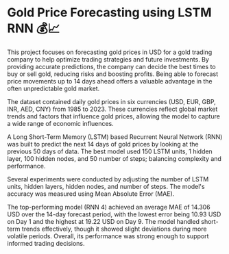 # Gold Price Forecasting using LSTM RNN 💰📈
This project focuses on forecasting gold prices in USD for a gold trading company to help optimize trading strategies and future investments. By providing accurate predictions, the company can decide the best times to buy or sell gold, reducing risks and boosting profits. Being able to forecast price movements up to 14 days ahead offers a valuable advantage in the often unpredictable gold market.

The dataset contained daily gold prices in six currencies (USD, EUR, GBP, INR, AED, CNY) from 1985 to 2023. These currencies reflect global market trends and factors that influence gold prices, allowing the model to capture a wide range of economic influences.

A Long Short-Term Memory (LSTM) based Recurrent Neural Network (RNN) was built to predict the next 14 days of gold prices by looking at the previous 50 days of data. The best model used 150 LSTM units, 1 hidden layer, 100 hidden nodes, and 50 number of steps; balancing complexity and performance.

Several experiments were conducted by adjusting the number of LSTM units, hidden layers, hidden nodes, and number of steps. The model's accuracy was measured using Mean Absolute Error (MAE).

The top-performing model (RNN 4) achieved an average MAE of 14.306 USD over the 14-day forecast period, with the lowest error being 10.93 USD on Day 1 and the highest at 19.22 USD on Day 9. The model handled short-term trends effectively, though it showed slight deviations during more volatile periods. Overall, its performance was strong enough to support informed trading decisions.
